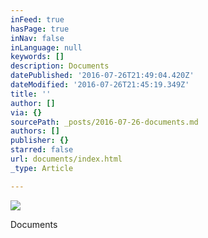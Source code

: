 ```yaml
---
inFeed: true
hasPage: true
inNav: false
inLanguage: null
keywords: []
description: Documents
datePublished: '2016-07-26T21:49:04.420Z'
dateModified: '2016-07-26T21:45:19.349Z'
title: ''
author: []
via: {}
sourcePath: _posts/2016-07-26-documents.md
authors: []
publisher: {}
starred: false
url: documents/index.html
_type: Article

---
```

![](https://the-grid-user-content.s3-us-west-2.amazonaws.com/4560a2ac-b22c-49e5-bef6-a56561f0991a.jpg)

Documents
